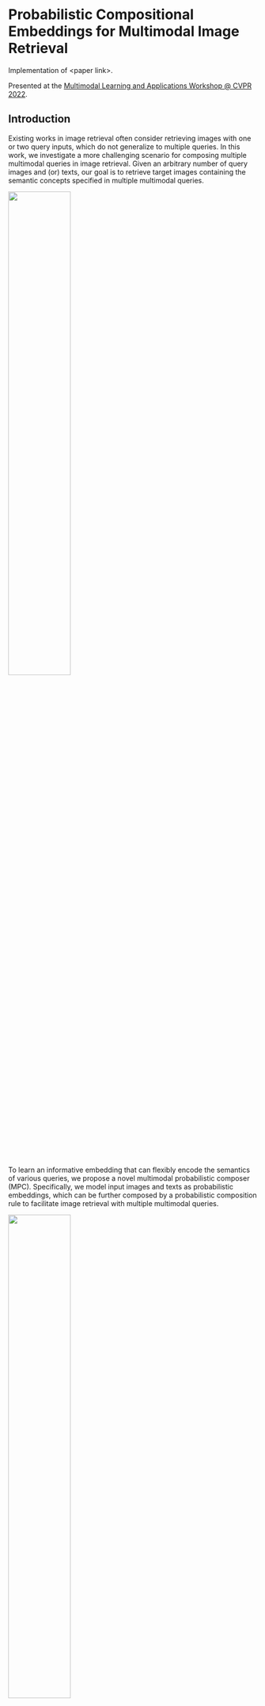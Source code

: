# Probabilistic Compositional Embeddings for Multimodal Image Retrieval

Implementation of \<paper link\>.

Presented at the [Multimodal Learning and Applications Workshop @ CVPR 2022](https://mula-workshop.github.io/).

## Introduction

Existing works in image retrieval often consider retrieving images with one or two query inputs, which do not generalize to multiple queries. In this work, we investigate a more challenging scenario for composing multiple multimodal queries in image retrieval. Given an arbitrary number of query images and (or) texts, our goal is to retrieve target images containing the semantic concepts specified in multiple multimodal queries. 

<img src="https://user-images.githubusercontent.com/23747497/162187533-f99ebee2-77a3-47b1-be08-464e9eb4db6d.png" width="50%">

To learn an informative embedding that can flexibly encode the semantics of various queries, we propose a novel multimodal probabilistic composer (MPC). Specifically, we model input images and texts as probabilistic embeddings, which can be further composed by a probabilistic composition rule to facilitate image retrieval with multiple multimodal queries. 

<img src="https://user-images.githubusercontent.com/23747497/162187988-e0346d9f-9183-49cd-a968-c582811a4a25.png" width="50%">

We propose a new benchmark based on the MS-COCO dataset and evaluate our model on various setups that compose multiple images and (or) text queries for multimodal image retrieval. Without bells and whistles, we show that our probabilistic model formulation significantly outperforms existing related methods on multimodal image retrieval while generalizing well to query with different amounts of inputs given in arbitrary visual and (or) textual modalities. 

## Setup

### Prerequisites

### Data preparation

## Training and testing

## Acknowledgements

- The probabilistic embedders for image and text are based on the implementation in [PCME](https://github.com/naver-ai/pcme).

## Bibtex

    @inproceedings{neculai2022probabilistic,
      title={Probabilistic Compositional Embeddings for Multimodal Image Retrieval},
      author={Neculai, Andrei and Chen, Yanbei and Akata, Zeynep},
      booktitle = {Proceedings of the IEEE Conference on Computer Vision and Pattern Recognition(CVPR) Workshops},
      year={2022},
    }
